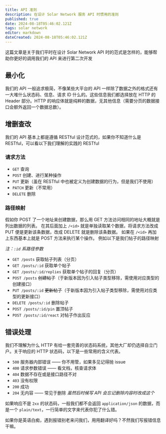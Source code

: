 ```yaml
---
title: API 准则
description: 在设计 Solar Network 服务 API 时惯用的准则
published: true
date: 2024-08-18T05:46:02.121Z
tags: solar network
editor: markdown
dateCreated: 2024-08-18T05:46:02.121Z
---
```


这篇文章是关于我们平时在设计 Solar Network API 时的范式是怎样的，能够帮助你更好的调用我们的 API 来进行第二次开发

## 最小化

我们的 API 一般追求极简，不像某些大平台的 API 一样除了数据之外的格式还有一大堆什么状态码、信息、请求 ID 什么的。这些信息我们都选择放在 HTTP 的 Header 部分。HTTP 的响应体就是纯粹的数据，无其他信息（需要分页的数据接口会额外返回一个数据总数）。

## 增删查改

我们的 API 基本上都是遵循 RESTful 设计范式的，如果你不知道什么是 RESTful，可以看以下我们理解的实践的 RESTful

### 请求方法

- `GET` 查询
- `POST` 创建、进行某种操作
- `PUT` 更新（虽在 RESTful 中也被定义为创建数据的行为，但是我们不使用）
- `PATCH` 更新（不常用）
- `DELETE` 删除

### 路径映射

假如你 POST 了一个地址来创建数据，那么用 GET 方法访问相同的地址大概就是列出数据的列表。
在其后面加上 `/<id>` 就是单独读取某个数据，将请求方法改成 PUT 便是更新该条数据，改成 DELETE 就是删除该条数据。
如果在 `/<id>` 再加上东西基本上就是 POST 方法来执行某个操作。
例如以下是我们帖子的路径映射

*注：`:id` 系路径参数*

- `GET /posts` 获取帖子列表（分页）
- `GET /posts/:id` 获取单个帖子
- `GET /posts/:id/replies` 获取单个帖子的回复（分页）
- `POST /posts` ~~创建帖子~~（于新版本因为引入帖子类型移除，需使用对应类型的创建接口）
- `PUT /posts/:id` ~~更新帖子~~（于新版本因为引入帖子类型移除，需使用对应类型的更新接口）
- `DELETE /posts/:id` 删除帖子
- `POST /posts/:id/pin` 置顶帖子
- `POST /posts/:id/react` 对帖子作出反应

## 错误处理

我们不理解为什么 HTTP 有给一套完善的状态码系统，其他大厂却仍选择自立门户。关于响应的 HTTP 状态码，以下是一些常用的含义代表。

- `500` 服务器内部错误 —— 你不用管，如果多见记得抛 issue
- `400` 请求参数错误 —— 看文档，核查请求体
- `404` 数据不存在或是接口路径不对
- `403` 没有权限
- `200` 成功
- `204` 无内容 —— 常见于删除 *虽然后时候写 API 会忘记删除内容时改成这个*

如果响应不是 `2xx` 的状态码，一般我们都不会返回 `application/json` 的数据，而是一个 `plain/text`，一行简单的文字来代表你犯了什么错。

如果你是英语白痴，遇到报错别老来问我们，用用翻译好吗？不然我们写报错信息干嘛。